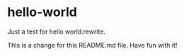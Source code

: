 # hello-world
Just a test for hello world.rewrite.

This is a change for this README.md file.
Have fun with it!
